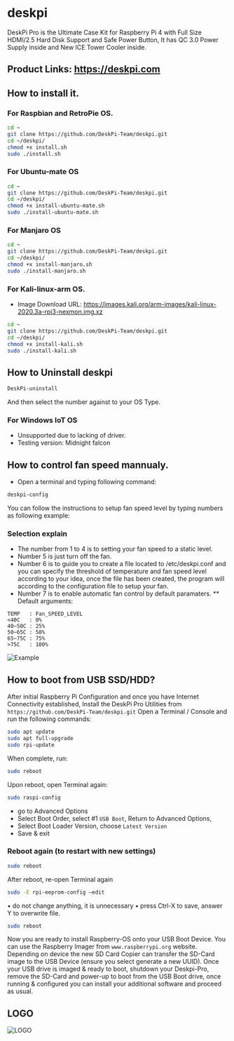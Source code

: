 # deskpi
DeskPi Pro is the Ultimate Case Kit for Raspberry Pi 4 with Full Size HDMI/2.5 Hard Disk Support and Safe Power Button, It has QC 3.0 Power Supply inside and New ICE Tower Cooler inside.
## Product Links: https://deskpi.com
## How to install it.
### For Raspbian and RetroPie OS.
```bash
cd ~
git clone https://github.com/DeskPi-Team/deskpi.git
cd ~/deskpi/
chmod +x install.sh
sudo ./install.sh
```
### For Ubuntu-mate OS
```bash
cd ~
git clone https://github.com/DeskPi-Team/deskpi.git
cd ~/deskpi/
chmod +x install-ubuntu-mate.sh
sudo ./install-ubuntu-mate.sh
```
### For Manjaro OS
```bash
cd ~
git clone https://github.com/DeskPi-Team/deskpi.git
cd ~/deskpi/
chmod +x install-manjaro.sh
sudo ./install-manjaro.sh
```
### For Kali-linux-arm OS.
* Image Download URL: https://images.kali.org/arm-images/kali-linux-2020.3a-rpi3-nexmon.img.xz <br>
```bash
cd ~
git clone https://github.com/DeskPi-Team/deskpi.git
cd ~/deskpi/
chmod +x install-kali.sh
sudo ./install-kali.sh
```
## How to Uninstall deskpi
```bash
DeskPi-uninstall 
```
And then select the number against to your OS Type.
### For Windows IoT OS
* Unsupported due to lacking of driver.
* Testing version: Midnight falcon
## How to control fan speed mannualy.
* Open a terminal and typing following command:
```bash
deskpi-config
```
You can follow the instructions to setup fan speed level by typing numbers as
following example:
### Selection explain
* The number from 1 to 4 is to setting your fan speed to a static level.
* Number 5 is just turn off the fan.
* Number 6 is to guide you to create a file located to /etc/deskpi.conf and you
can specify the threshold of temperature and fan speed level according to your
idea, once the file has been created, the program will according to the
configuration file to setup your fan.
* Number 7 is to enable automatic fan control by default paramaters. 
** Default arguments:  
```
TEMP   : Fan_SPEED_LEVEL
<40C   : 0%  
40~50C : 25%  
50~65C : 50%  
65~75C : 75%  
>75C   : 100%  
```
![Example](https://raw.githubusercontent.com/DeskPi-Team/deskpi/master/imgs/deskpi-config-snap.jpg)
## How to boot from USB SSD/HDD?
After initial Raspberry Pi Configuration and once you have Internet Connectivity established, Install the DeskPi Pro Utilities from `https://github.com/DeskPi-Team/deskpi.git`
Open a Terminal / Console and run the following commands:  
```bash 
sudo apt update
sudo apt full-upgrade
sudo rpi-update
```
When complete, run:
```bash
sudo reboot
```
Upon reboot, open Terminal again:
```bash
sudo raspi-config
```
* go to Advanced Options 
* Select Boot Order, select #1 `USB Boot`, Return to Advanced Options,
* Select Boot Loader Version, choose `Latest Version`
* Save & exit
### Reboot again (to restart with new settings)
```bash
sudo reboot 
```
After reboot, re-open Terminal again
```bash
sudo -E rpi-eeprom-config –edit
```
•	do not change anything, it is unnecessary
•	press Ctrl-X to save, answer Y to overwrite file.
```bash
sudo reboot    
```
Now you are ready to install Raspberry-OS onto your USB Boot Device.
You can use the Raspberry Imager from `www.raspberrypi.org` website. 
Depending on device the new SD Card Copier can transfer the SD-Card image to the USB Device (ensure you select generate a new UUID). 
Once your USB drive is imaged & ready to boot, shutdown your Deskpi-Pro, remove the SD-Card and power-up to boot from the USB Boot drive, once running & configured you can install your additional software and proceed as usual. 

## LOGO
![LOGO](https://raw.githubusercontent.com/DeskPi-Team/deskpi/master/imgs/deskpilogo1.png)

